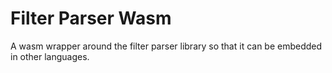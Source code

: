 # Filter Parser Wasm

A wasm wrapper around the filter parser library so that it can be embedded in
other languages. 